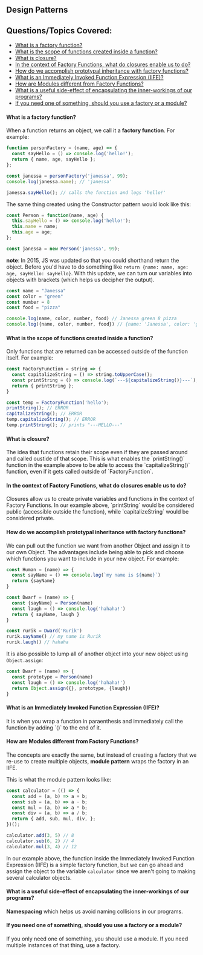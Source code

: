 ## Design Patterns


## Questions/Topics Covered:
- [What is a factory function?](#factory-functions)
- [What is the scope of functions created inside a function?](#factory-functions-scope)
- [What is closure?](#closures)
- [In the context of Factory Functions, what do closures enable us to do?](#factory-functions-closures)
- [How do we accomplish prototypal inheritance with factory functions?](#factory-functions-inheritance)
- [What is an Immediately Invoked Function Expression (IIFE)?](#IIFE)
- [How are Modules different from Factory Functions?](#modules-and-factories)
- [What is a useful side-effect of encapsulating the inner-workings of our programs?](#encapsulation)
- [If you need one of something, should you use a factory or a module?](#module-or-factory)
<h4 id="factory-functions">
  What is a factory function?
</h4>

When a function returns an object, we call it a **factory function**. For example:

```javascript
function personFactory = (name, age) => {
  const sayHello = () => console.log('hello!');
  return { name, age, sayHello };
};

const janessa = personFactory('janessa', 99);
console.log(janessa.name); // 'janessa'

janessa.sayHello(); // calls the function and logs 'hello!'
```

The same thing created using the Constructor pattern would look like this:
```javascript
const Person = function(name, age) {
  this.sayHello = () => console.log('hello!');
  this.name = name;
  this.age = age;
};

const janessa = new Person('janessa', 99);
```

**note**: In 2015, JS was updated so that you could shorthand return the object. Before you'd have to do something like `return {name: name, age: age, sayHello: sayHello}`.
With this update, we can turn our variables into objects with brackets (which helps us decipher the output).

```javascript
const name = "Janessa"
const color = "green"
const number = 8
const food = "pizza"

console.log(name, color, number, food) // Janessa green 8 pizza
console.log({name, color, number, food}) // {name: 'Janessa', color: 'green', number: 8, food: 'pizza'}
```

<h4 id="factory-functions-scope">
  What is the scope of functions created inside a function?
</h4>
Only functions that are returned can be accessed outside of the function itself. For example:

```javascript
const FactoryFunction = string => {
  const capitalizeString = () => string.toUpperCase();
  const printString = () => console.log(`---${capitalizeString()}---`);
  return { printString };
}

const temp = FactoryFunction('hello');
printString(); // ERROR
capitalizeString(); // ERROR
temp.capitalizeString(); // ERROR
temp.printString(); // prints "---HELLO---"
```

<h4 id="closures">
  What is closure?
</h4>
The idea that functions retain their scope even if they are passed around and called oustide of that scope. This is what enables the `printString()` function in the example above to be able to access the `capitalizeString()` function, even if it gets called outside of `FactoryFunction`.

<h4 id="factory-functions-closures">
  In the context of Factory Functions, what do closures enable us to do?
</h4>
Closures allow us to create private variables and functions in the context of Factory Functions. In our example above, `printString` would be considered public (accessible outside the function), while `capitalizeString` would be considered private. 

<h4 id="factory-functions-inheritance">
  How do we accomplish prototypal inheritance with factory functions?
</h4>
We can pull out the function we want from another Object and assign it to our own Object. The advantages include being able to pick and choose which functions you want to include in your new object. For example:

```javascript
const Human = (name) => {
  const sayName = () => console.log(`my name is ${name}`)
  return {sayName}
}

const Dwarf = (name) => {
  const {sayName} = Person(name)
  const laugh = () => console.log('hahaha!')
  return { sayName, laugh }
}

const rurik = Dward('Rurik')
rurik.sayName() // my name is Rurik
rurik.laugh() // hahaha
```

It is also possible to lump all of another object into your new object using `Object.assign`:

```javascript
const Dwarf = (name) => {
  const prototype = Person(name)
  const laugh = () => console.log('hahaha!')
  return Object.assign({}, prototype, {laugh})
}
```

<h4 id="IIFE">
  What is an Immediately Invoked Function Expression (IIFE)?
</h4>
It is when you wrap a function in paraenthesis and immediately call the function by adding `()` to the end of it.

<h4 id="modules-and-factories">
  How are Modules different from Factory Functions?
</h4>

The concepts are exactly the same, but instead of creating a factory that we re-use to create multiple objects, **module pattern** wraps the factory in an IIFE. 

This is what the module pattern looks like: 
```javascript
const calculator = (() => {
  const add = (a, b) => a + b;
  const sub = (a, b) => a - b;
  const mul = (a, b) => a * b;
  const div = (a, b) => a / b;
  return { add, sub, mul, div, };
})();

calculator.add(3, 5) // 8
calculator.sub(6, 2) // 4
calculator.mul(3, 4) // 12
```

In our example above, the function inside the Immediately Invoked Function Expression (IIFE) is a simple factory function, but we can go ahead and assign the object to the variable `calculator` since we aren't going to making several calculator objects. 

<h4 id="encapsulation">
  What is a useful side-effect of encapsulating the inner-workings of our programs?
</h4>

**Namespacing** which helps us avoid naming collisions in our programs.

<h4 id="module-or-factory">
  If you need one of something, should you use a factory or a module?
</h4>

If you only need one of something, you should use a module. If you need multiple instances of that thing, use a factory.
